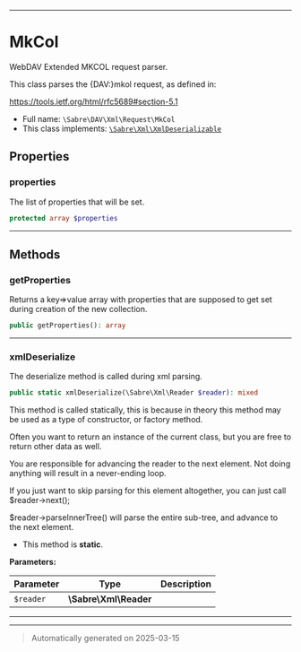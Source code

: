 ***

# MkCol

WebDAV Extended MKCOL request parser.

This class parses the {DAV:}mkol request, as defined in:

https://tools.ietf.org/html/rfc5689#section-5.1

* Full name: `\Sabre\DAV\Xml\Request\MkCol`
* This class implements:
[`\Sabre\Xml\XmlDeserializable`](../../../Xml/XmlDeserializable.md)



## Properties


### properties

The list of properties that will be set.

```php
protected array $properties
```






***

## Methods


### getProperties

Returns a key=>value array with properties that are supposed to get set
during creation of the new collection.

```php
public getProperties(): array
```












***

### xmlDeserialize

The deserialize method is called during xml parsing.

```php
public static xmlDeserialize(\Sabre\Xml\Reader $reader): mixed
```

This method is called statically, this is because in theory this method
may be used as a type of constructor, or factory method.

Often you want to return an instance of the current class, but you are
free to return other data as well.

You are responsible for advancing the reader to the next element. Not
doing anything will result in a never-ending loop.

If you just want to skip parsing for this element altogether, you can
just call $reader->next();

$reader->parseInnerTree() will parse the entire sub-tree, and advance to
the next element.

* This method is **static**.




**Parameters:**

| Parameter | Type | Description |
|-----------|------|-------------|
| `$reader` | **\Sabre\Xml\Reader** |  |





***


***
> Automatically generated on 2025-03-15
